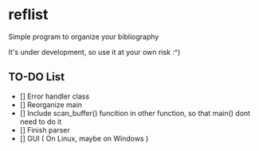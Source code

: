 # reflist
Simple program to organize your bibliography

It's under development, so use it at your own risk :^)

## TO-DO List

- [] Error handler class
- [] Reorganize main
- [] Include scan_buffer() funcition in other function, so that main() dont need to do it
- [] Finish parser
- [] GUI ( On Linux, maybe on Windows )
